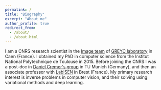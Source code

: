 ```yaml
---
permalink: /
title: "Biography"
excerpt: "About me"
author_profile: true
redirect_from: 
  - /about/
  - /about.html
---
```



I am a CNRS research scientist in the [Image team](https://www.greyc.fr/en/equipes/image-2/) of [GREYC laboratory](https://www.greyc.fr/) in Caen (France). I obtained my PhD in computer science from the Institut National Polytechnique de Toulouse in 2015. Before joining the CNRS I was a post-doc in [Daniel Cremer's group](https://cvg.cit.tum.de/) in TU Munich (Germany), and then an associate professor with [LabISEN](https://isen-brest.fr/labisen/) in Brest (France). My primary research interest is inverse problems in computer vision, and their solving using variational methods and deep learning. 

